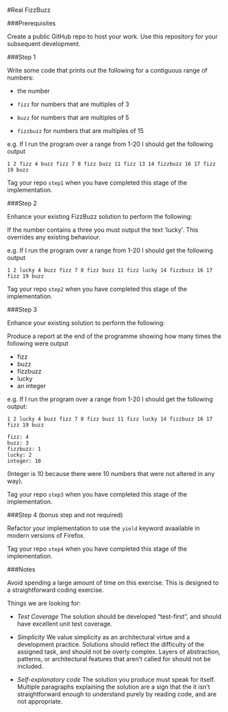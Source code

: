 #Real FizzBuzz

###Prerequisites

Create a public GitHub repo to host your work. Use this repository for your subsequent development.

###Step 1

Write some code that prints out the following for a contiguous range of numbers:

 - the number

 - `fizz` for numbers that are multiples of 3

 - `buzz` for numbers that are multiples of 5

 - `fizzbuzz` for numbers that are multiples of 15

e.g. If I run the program over a range from 1-20 I should get the following output

    1 2 fizz 4 buzz fizz 7 8 fizz buzz 11 fizz 13 14 fizzbuzz 16 17 fizz 19 buzz

Tag your repo `step1` when you have completed this stage of the implementation.

###Step 2

Enhance your existing FizzBuzz solution to perform the following:

If the number contains a three you must output the text 'lucky'. This overrides any existing behaviour.

e.g. If I run the program over a range from 1-20 I should get the following output

    1 2 lucky 4 buzz fizz 7 8 fizz buzz 11 fizz lucky 14 fizzbuzz 16 17 fizz 19 buzz

Tag your repo `step2` when you have completed this stage of the implementation.

###Step 3

Enhance your existing solution to perform the following:

Produce a report at the end of the programme showing how many times the following were output

 - fizz
 - buzz
 - fizzbuzz
 - lucky
 - an integer

e.g. If I run the program over a range from 1-20 I should get the following output:

    1 2 lucky 4 buzz fizz 7 8 fizz buzz 11 fizz lucky 14 fizzbuzz 16 17 fizz 19 buzz
     
    fizz: 4
    buzz: 3
    fizzbuzz: 1
    lucky: 2
    integer: 10

 (Integer is 10 because there were 10 numbers that were not altered in any way).

Tag your repo `step3` when you have completed this stage of the implementation.

###Step 4 (bonus step and not required)

Refactor your implementation to use the `yield` keyword avaailable in modern versions of Firefox.

Tag your repo `step4` when you have completed this stage of the implementation.

###Notes

Avoid spending a large amount of time on this exercise. This is designed to a straightforward coding exercise.

Things we are looking for:

 - *Test Coverage* The solution should be developed “test-first”, and should have excellent unit test coverage.

 - *Simplicity* We value simplicity as an architectural virtue and a development practice. Solutions should reflect the difficulty of the assigned task, and should not be overly complex. Layers of abstraction, patterns, or architectural features that aren’t called for should not be included.

 - *Self-explanatory code* The solution you produce must speak for itself. Multiple paragraphs explaining the solution are a sign that the it isn’t straightforward enough to understand purely by reading code, and are not appropriate.
